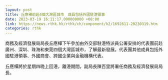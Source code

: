 ```yaml
---
layout: post
title: 丘應樺前赴4個大灣區城市　成員包括外國駐港領事
date: 2023-03-19 16:11:17.000000000 +08:00
link: https://news.rthk.hk/rthk/ch/component/k2/1692611-20230319.htm
categories: rthk
---
```


商務及經濟發展局局長丘應樺下午參加由外交部駐港特派員公署安排的代表團前赴廣州、深圳、珠海和東莞四個大灣區城市，了解最新發展。代表團其他成員包括外國駐港領事、外國商會、跨國企業與金融機構代表。

丘應樺將於星期四晚上回港，離港期間，副局長陳百里將署任商務及經濟發展局局長。
